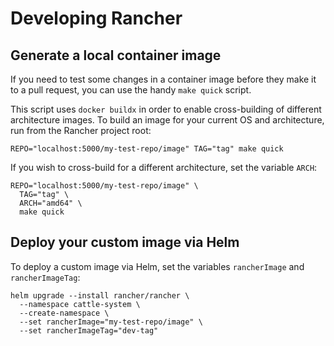 # Developing Rancher

## Generate a local container image

If you need to test some changes in a container image before they make it to a
pull request, you can use the handy `make quick` script.

This script uses `docker buildx` in order to enable cross-building of different
architecture images. To build an image for your current OS and architecture, run
from the Rancher project root:
```shell
REPO="localhost:5000/my-test-repo/image" TAG="tag" make quick
```

If you wish to cross-build for a different architecture, set the variable `ARCH`:
```shell
REPO="localhost:5000/my-test-repo/image" \
  TAG="tag" \
  ARCH="amd64" \
  make quick
```

## Deploy your custom image via Helm

To deploy a custom image via Helm, set the variables `rancherImage` and `rancherImageTag`:
```shell
helm upgrade --install rancher/rancher \
  --namespace cattle-system \
  --create-namespace \
  --set rancherImage="my-test-repo/image" \
  --set rancherImageTag="dev-tag"
```
